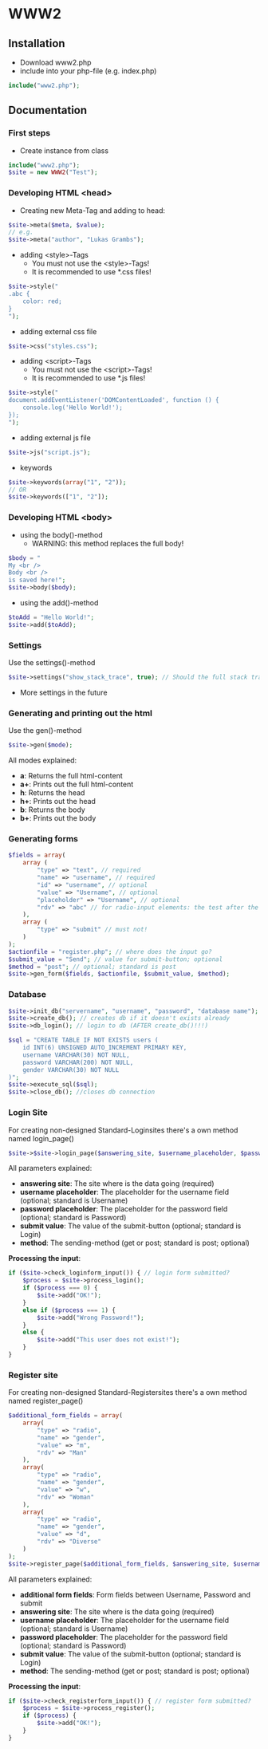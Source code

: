 # WWW2
## Installation
+ Download www2.php
+ include into your php-file (e.g. index.php)
```php
include("www2.php");
```
## Documentation
### First steps
+ Create instance from class
```php
include("www2.php");
$site = new WWW2("Test");
```
### Developing HTML \<head>
+ Creating new Meta-Tag and adding to head:
```php
$site->meta($meta, $value);
// e.g.
$site->meta("author", "Lukas Grambs");
```
+ adding \<style\>-Tags
  + You must not use the \<style>-Tags!
  + It is recommended to use *.css files!
```php
$site->style("
.abc {
    color: red;
}
");
```
+ adding external css file
```php
$site->css("styles.css");
```
+ adding \<script\>-Tags
  + You must not use the \<script>-Tags!
  + It is recommended to use *.js files!
```php
$site->style("
document.addEventListener('DOMContentLoaded', function () {
    console.log('Hello World!');
});
");
```
+ adding external js file
```php
$site->js("script.js");
```
+ keywords
```php
$site->keywords(array("1", "2"));
// OR
$site->keywords(["1", "2"]);
```
### Developing HTML \<body>
+ using the body()-method
  + WARNING: this method replaces the full body!
```php
$body = "
My <br />
Body <br />
is saved here!";
$site->body($body);
```
+ using the add()-method
```php
$toAdd = "Hello World!";
$site->add($toAdd);
```
### Settings
Use the settings()-method
```php
$site->settings("show_stack_trace", true); // Should the full stack trace be showed if a error occures?
```
+ More settings in the future
### Generating and printing out the html
Use the gen()-method
```php
$site->gen($mode);
```
All modes explained:
+ **a**: Returns the full html-content
+ **a+**: Prints out the full html-content
+ **h**: Returns the head
+ **h+**: Prints out the head
+ **b**: Returns the body
+ **b+**: Prints out the body
### Generating forms
```php
$fields = array(
    array (
        "type" => "text", // required
        "name" => "username", // required
        "id" => "username", // optional
        "value" => "Username", // optional
        "placeholder" => "Username", // optional
        "rdv" => "abc" // for radio-input elements: the test after the button
    ),
    array (
        "type" => "submit" // must not!
    )
);
$actionfile = "register.php"; // where does the input go?
$submit_value = "Send"; // value for submit-button; optional
$method = "post"; // optional; standard is post
$site->gen_form($fields, $actionfile, $submit_value, $method);
```
### Database
```php
$site->init_db("servername", "username", "password", "database name"); // init database
$site->create_db(); // creates db if it doesn't exists already
$site->db_login(); // login to db (AFTER create_db()!!!)

$sql = "CREATE TABLE IF NOT EXISTS users (
    id INT(6) UNSIGNED AUTO_INCREMENT PRIMARY KEY,
    username VARCHAR(30) NOT NULL,
    password VARCHAR(200) NOT NULL,
    gender VARCHAR(30) NOT NULL
)";
$site->execute_sql($sql);
$site->close_db(); //closes db connection
```
### Login Site
For creating non-designed Standard-Loginsites there's a own method named login_page()
```php
$site->$site->login_page($answering_site, $username_placeholder, $password_placeholder, $submit_value, $method);
```
All parameters explained:
+ **answering site**: The site where is the data going (required)
+ **username placeholder**: The placeholder for the username field (optional; standard is Username)
+ **password placeholder**: The placeholder for the password field (optional; standard is Password)
+ **submit value**: The value of the submit-button (optional; standard is Login)
+ **method**: The sending-method (get or post; standard is post; optional)  

**Processing the input**:
```php
if ($site->check_loginform_input()) { // login form submitted?
    $process = $site->process_login();
    if ($process === 0) {
        $site->add("OK!");
    }
    else if ($process === 1) {
        $site->add("Wrong Password!");
    }
    else {
        $site->add("This user does not exist!");
    }
}
```
### Register site
For creating non-designed Standard-Registersites there's a own method named register_page()
```php
$additional_form_fields = array(
    array(
        "type" => "radio",
        "name" => "gender",
        "value" => "m",
        "rdv" => "Man"
    ),
    array(
        "type" => "radio",
        "name" => "gender",
        "value" => "w",
        "rdv" => "Woman"
    ),
    array(
        "type" => "radio",
        "name" => "gender",
        "value" => "d",
        "rdv" => "Diverse"
    )
);
$site->register_page($additional_form_fields, $answering_site, $username_placeholder, $password_placeholder, $submit_value, $method);
```
All parameters explained:
+ **additional form fields**: Form fields between Username, Password and submit
+ **answering site**: The site where is the data going (required)
+ **username placeholder**: The placeholder for the username field (optional; standard is Username)
+ **password placeholder**: The placeholder for the password field (optional; standard is Password)
+ **submit value**: The value of the submit-button (optional; standard is Login)
+ **method**: The sending-method (get or post; standard is post; optional)  

**Processing the input**:
```php
if ($site->check_registerform_input()) { // register form submitted?
    $process = $site->process_register();
    if ($process) {
        $site->add("OK!");
    }
}
```
